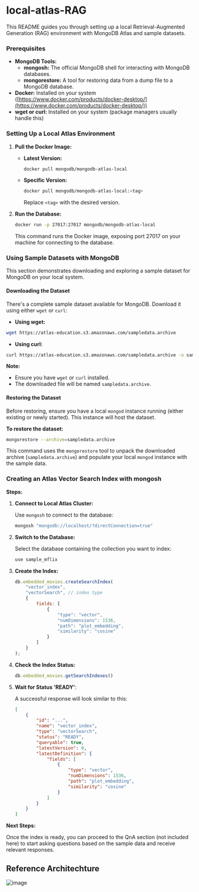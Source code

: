 # local-atlas-RAG

This README guides you through setting up a local Retrieval-Augmented Generation (RAG) environment with MongoDB Atlas and sample datasets.

### Prerequisites

* **MongoDB Tools:**
  * **mongosh:** The official MongoDB shell for interacting with MongoDB databases.
  * **mongorestore:** A tool for restoring data from a dump file to a MongoDB database.
* **Docker:** Installed on your system ([https://www.docker.com/products/docker-desktop/](https://www.docker.com/products/docker-desktop/))
* **wget or curl:** Installed on your system (package managers usually handle this)


### Setting Up a Local Atlas Environment

1. **Pull the Docker Image:**

   * **Latest Version:**
     ```bash
     docker pull mongodb/mongodb-atlas-local
     ```
   * **Specific Version:**
     ```bash
     docker pull mongodb/mongodb-atlas-local:<tag>
     ```
     Replace `<tag>` with the desired version.

2. **Run the Database:**

   ```bash
   docker run -p 27017:27017 mongodb/mongodb-atlas-local
   ```
   This command runs the Docker image, exposing port 27017 on your machine for connecting to the database.

### Using Sample Datasets with MongoDB

This section demonstrates downloading and exploring a sample dataset for MongoDB on your local system.

#### Downloading the Dataset

There's a complete sample dataset available for MongoDB. Download it using either `wget` or `curl`:

* **Using wget:**

```bash
wget https://atlas-education.s3.amazonaws.com/sampledata.archive
```

* **Using curl:**

```bash
curl https://atlas-education.s3.amazonaws.com/sampledata.archive -o sampledata.archive
```

**Note:**

* Ensure you have `wget` or `curl` installed.
* The downloaded file will be named `sampledata.archive`.

#### Restoring the Dataset

Before restoring, ensure you have a local `mongod` instance running (either existing or newly started). This instance will host the dataset.

**To restore the dataset:**

```bash
mongorestore --archive=sampledata.archive
```

This command uses the `mongorestore` tool to unpack the downloaded archive (`sampledata.archive`) and populate your local `mongod` instance with the sample data.

### Creating an Atlas Vector Search Index with mongosh

**Steps:**

1. **Connect to Local Atlas Cluster:**

   Use `mongosh` to connect to the database:

   ```bash
   mongosh "mongodb://localhost/?directConnection=true"
   ```

2. **Switch to the Database:**

   Select the database containing the collection you want to index:

   ```javascript
   use sample_mflix
   ```

3. **Create the Index:**

   ```javascript
   db.embedded_movies.createSearchIndex(
       "vector_index",
       "vectorSearch", // index type
       {
           fields: [
               {
                   "type": "vector",
                   "numDimensions": 1536,
                   "path": "plot_embedding",
                   "similarity": "cosine"
               }
           ]
       }
   );
   ```

4. **Check the Index Status:**

   ```javascript
   db.embedded_movies.getSearchIndexes()
   ```

5. **Wait for Status 'READY'**:

   A successful response will look similar to this:

   ```json
   [
       {
           "id": "...",
           "name": "vector_index",
           "type": "vectorSearch",
           "status": "READY",
           "queryable": true,
           "latestVersion": 0,
           "latestDefinition": {
               "fields": [
                   {
                       "type": "vector",
                       "numDimensions": 1536,
                       "path": "plot_embedding",
                       "similarity": "cosine"
                   }
               ]
           }
       }
   ]
   ```

**Next Steps:**

Once the index is ready, you can proceed to the QnA section (not included here) to start asking questions based on the sample data and receive relevant responses.

## Reference Architechture 

![image](https://github.com/mongodb-partners/MongoDB-RAG-Vercel/assets/114057324/3a4b863e-cea3-4d89-a6f5-24a4ee44cfd4)
